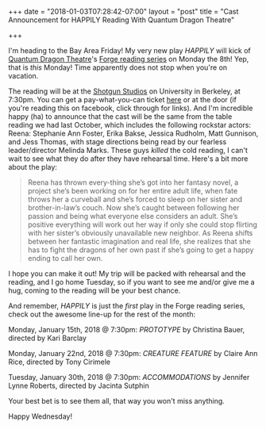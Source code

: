 +++
date = "2018-01-03T07:28:42-07:00"
layout = "post"
title = "Cast Announcement for HAPPILY Reading With Quantum Dragon Theatre"

+++

I'm heading to the Bay Area Friday! My very new play *HAPPILY* will kick of [Quantum Dragon Theatre](https://www.quantumdragon.org/)'s [Forge reading series](https://www.quantumdragon.org/the-forge-2017) on Monday the 8th! Yep, that is *this* Monday! Time apparently does not stop when you're on vacation.

The reading will be at the [Shotgun Studios](https://www.google.com/maps/place/Shotgun+Studios/@37.869743,-122.289269,15z/data=!4m2!3m1!1s0x0:0x2e8a5b0907c1184d?sa=X&ved=0ahUKEwjk7snwqLzYAhVU5mMKHTSfDfIQ_BIIgQEwCg) on University in Berkeley, at 7:30pm. You can get a pay-what-you-can ticket [here](https://www.quantumdragon.org/buy-tickets) or at the door (if you're reading this on facebook, click through for links). And I'm incredible happy (ha) to announce that the cast will be the same from the table reading we had last October, which includes the following rockstar actors: Reena: Stephanie Ann Foster, Erika Bakse, Jessica Rudholm, Matt Gunnison, and Jess Thomas, with stage directions being read by our fearless leader/director Melinda Marks. These guys *killed* the cold reading, I can't wait to see what they do after they have rehearsal time. Here's a bit more about the play:

>Reena has thrown every-thing she’s got into her fantasy novel, a project she’s been working on for her entire adult life, when fate throws her a curveball and she’s forced to sleep on her sister and brother-in-law’s couch. Now she’s caught between following her passion and being what everyone else considers an adult. She’s positive everything will work out her way if only she could stop flirting with her sister’s obviously unavailable new neighbor. As Reena shifts between her fantastic imagination and real life, she realizes that she has to fight the dragons of her own past if she’s going to get a happy ending to call her own.

I hope you can make it out! My trip will be packed with rehearsal and the reading, and I go home Tuesday, so if you want to see me and/or give me a hug, coming to the reading will be your best chance. 

And remember, *HAPPILY* is just the *first* play in the Forge reading series, check out the awesome line-up for the rest of the month:

Monday, January 15th, 2018 @ 7:30pm: *PROTOTYPE* by Christina Bauer, directed by Kari Barclay

Monday, January 22nd, 2018 @ 7:30pm: *CREATURE FEATURE* by Claire Ann Rice, directed by Tony Cirimele

Tuesday, January 30th, 2018 @ 7:30pm: *ACCOMMODATIONS* by Jennifer Lynne Roberts, directed by Jacinta Sutphin

Your best bet is to see them all, that way you won't miss anything. 

Happy Wednesday!
